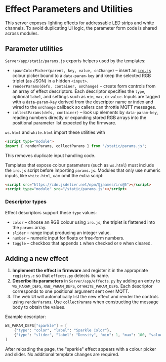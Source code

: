 # Effect Parameters and Utilities

This server exposes lighting effects for addressable LED strips and white channels. To avoid duplicating UI logic, the parameter form code is shared across modules.

## Parameter utilities

`Server/app/static/params.js` exports helpers used by the templates:

- `spawnColorPicker(parent, key, value, onChange)` – insert an [`iro.js`](https://iro.js.org) colour picker bound to a `data-param-key` and keep the selected RGB triplet (as JSON) in a hidden `<input>`.
- `renderParams(defs, container, onChange)` – create form controls from an array of effect descriptors. Each descriptor specifies the `type`, optional `label`, and settings such as `min`, `max`, or `value`. Inputs are tagged with a `data-param-key` derived from the descriptor name or index and wired to the `onChange` callback so callers can throttle MQTT messages.
- `collectParams(defs, container)` – look up elements by `data-param-key`, reading numbers directly or expanding stored RGB arrays into the positional parameter list expected by the firmware.

`ws.html` and `white.html` import these utilities with

```html
<script type="module">
import { renderParams, collectParams } from '/static/params.js';
```

This removes duplicate input handling code.

Templates that expose colour parameters (such as `ws.html`) must include the `iro.js` script before importing `params.js`. Modules that only use numeric inputs, like `white.html`, can omit the extra script:

```html
<script src="https://cdn.jsdelivr.net/npm/@jaames/iro@5"></script>
<script type="module" src="/static/params.js"></script>
```

### Descriptor types

Effect descriptors support these `type` values:

- `color` – choose an RGB colour using `iro.js`; the triplet is flattened into the `params` array.
- `slider` – range input producing an integer value.
- `number` – numeric input for floats or free‑form numbers.
- `toggle` – checkbox that appends `1` when checked or `0` when cleared.

## Adding a new effect

1. **Implement the effect in firmware** and register it in the appropriate `registry.c` so that `effects.py` detects its name.
2. **Describe its parameters** in `Server/app/effects.py` by adding an entry to `WS_PARAM_DEFS`, `RGB_PARAM_DEFS`, or `WHITE_PARAM_DEFS`. Each descriptor corresponds to one positional argument sent over MQTT.
3. The web UI will automatically list the new effect and render the controls using `renderParams`. Use `collectParams` when constructing the message body to obtain the values.

Example descriptor:

```python
WS_PARAM_DEFS["sparkle"] = [
    {"type": "color", "label": "Sparkle Color"},
    {"type": "slider", "label": "Density", "min": 1, "max": 100, "value": 10},
]
```

After reloading the page, the "sparkle" effect appears with a colour picker and slider. No additional template changes are required.
